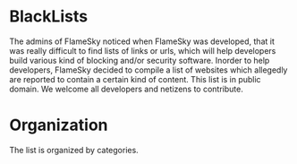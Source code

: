 # BlackLists
The admins of FlameSky noticed when FlameSky was developed, that it was really difficult to find lists of links or urls, which will help developers build various kind of blocking and/or security software. Inorder to help developers, FlameSky decided to compile a list of websites which allegedly are reported to contain a certain kind of content. This list is in public domain. We welcome all developers and netizens to contribute.

# Organization
The list is organized by categories.


